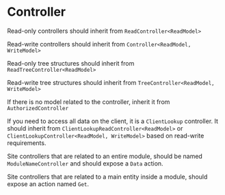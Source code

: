 # Controller

Read-only controllers should inherit from `ReadController<ReadModel>`

Read-write controllers should inherit from `Controller<ReadModel, WriteModel>`

Read-only tree structures should inherit from `ReadTreeController<ReadModel>`

Read-write tree structures should inherit from `TreeController<ReadModel, WriteModel>`

If there is no model related to the controller, inherit it from `AuthorizedController`

If you need to access all data on the client, it is a `ClientLookup` controller. It should inherit from `ClientLookupReadController<ReadModel>` or `ClientLookupController<ReadModel, WriteModel>` based on read-write requirements.

Site controllers that are related to an entire module, should be named `ModuleNameController` and should expose a `Data` action.

Site controllers that are related to a main entity inside a module, should expose an action named `Get`.
